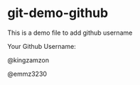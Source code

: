 # git-demo-github
This is a demo file to add github username

Your Github Username:

@kingzamzon

@emmz3230
